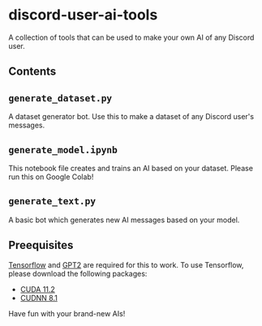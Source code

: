 # discord-user-ai-tools
A collection of tools that can be used to make your own AI of any Discord user.


## Contents
`generate_dataset.py`
---
A dataset generator bot. Use this to make a dataset of any Discord user's messages.

`generate_model.ipynb`
---
This notebook file creates and trains an AI based on your dataset. Please run this on Google Colab!

`generate_text.py`
---
A basic bot which generates new AI messages based on your model.

## Preequisites

[Tensorflow](https://www.tensorflow.org/) and [GPT2](https://github.com/minimaxir/gpt-2-simple) are required for this to work.
To use Tensorflow, please download the following packages: <br>
- [CUDA 11.2](https://developer.download.nvidia.com/compute/cuda/11.2.0/network_installers/cuda_11.2.0_win10_network.exe)<br>
- [CUDNN 8.1](https://developer.download.nvidia.com/compute/redist/cudnn/v8.1.0/cudnn-11.2-windows-x64-v8.1.0.77.zip)<br>

Have fun with your brand-new AIs!
